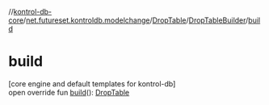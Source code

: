 //[kontrol-db-core](../../../../index.md)/[net.futureset.kontroldb.modelchange](../../index.md)/[DropTable](../index.md)/[DropTableBuilder](index.md)/[build](build.md)

# build

[core engine and default templates for kontrol-db]\
open override fun [build](build.md)(): [DropTable](../index.md)
